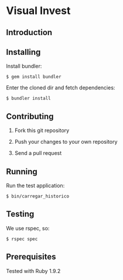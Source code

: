 Visual Invest
=============

Introduction
------------

Installing
----------

Install bundler:

	$ gem install bundler

Enter the cloned dir and fetch dependencies:

	$ bundler install

Contributing
------------

1) Fork this git repository

2) Push your changes to your own repository

3) Send a pull request

Running
-------

Run the test application:

	$ bin/carregar_historico
	
Testing
-------

We use rspec, so:

	$ rspec spec


Prerequisites
-------------

Tested with Ruby 1.9.2

